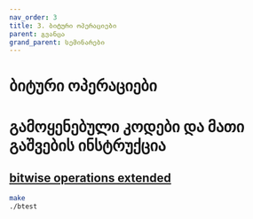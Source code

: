 ```yaml
---
nav_order: 3
title: 3. ბიტური ოპერაციები
parent: გვანცა
grand_parent: სემინარები
---
```


# ბიტური ოპერაციები

# გამოყენებული კოდები და მათი გაშვების ინსტრუქცია

## [bitwise operations extended](https://github.com/freeuni-paradigms/2021/tree/master/Content/Seminars/Gvantsa/S03_Bitwise_Operations_Continued/bitwise_operations_extended)

```sh
make
./btest
```
